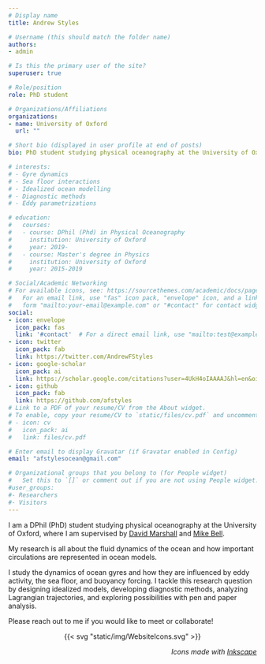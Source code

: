 ```yaml
---
# Display name
title: Andrew Styles

# Username (this should match the folder name)
authors:
- admin

# Is this the primary user of the site?
superuser: true

# Role/position
role: PhD student

# Organizations/Affiliations
organizations:
- name: University of Oxford
  url: ""

# Short bio (displayed in user profile at end of posts)
bio: PhD student studying physical oceanography at the University of Oxford.

# interests:
# - Gyre dynamics
# - Sea floor interactions
# - Idealized ocean modelling
# - Diagnostic methods
# - Eddy parametrizations

# education:
#   courses:
#   - course: DPhil (Phd) in Physical Oceanography
#     institution: University of Oxford
#     year: 2019-
#   - course: Master's degree in Physics
#     institution: University of Oxford
#     year: 2015-2019

# Social/Academic Networking
# For available icons, see: https://sourcethemes.com/academic/docs/page-builder/#icons
#   For an email link, use "fas" icon pack, "envelope" icon, and a link in the
#   form "mailto:your-email@example.com" or "#contact" for contact widget.
social:
- icon: envelope
  icon_pack: fas
  link: '#contact'  # For a direct email link, use "mailto:test@example.org".
- icon: twitter
  icon_pack: fab
  link: https://twitter.com/AndrewFStyles
- icon: google-scholar
  icon_pack: ai
  link: https://scholar.google.com/citations?user=4UkH4oIAAAAJ&hl=en&oi=sra
- icon: github
  icon_pack: fab
  link: https://github.com/afstyles
# Link to a PDF of your resume/CV from the About widget.
# To enable, copy your resume/CV to `static/files/cv.pdf` and uncomment the lines below.
# - icon: cv
#   icon_pack: ai
#   link: files/cv.pdf

# Enter email to display Gravatar (if Gravatar enabled in Config)
email: "afstylesocean@gmail.com"

# Organizational groups that you belong to (for People widget)
#   Set this to `[]` or comment out if you are not using People widget.
#user_groups:
#- Researchers
#- Visitors
---
```

I am a DPhil (PhD) student studying physical oceanography at the University of Oxford, where I am supervised by [David Marshall](https://www.marshallocean.net/) and [Mike Bell](https://www.metoffice.gov.uk/research/people/mike-bell).

<!-- I am based at the department of Atmospheric, Oceanic and Planetary Physics (AOPP) and I am a student of the NERC Environmental Research DTP. -->

My research is all about the fluid dynamics of the ocean and how important circulations are represented in ocean models. 

I study the dynamics of ocean gyres and how they are influenced by eddy activity, the sea floor, and buoyancy forcing. I tackle this research question by designing idealized models, developing diagnostic methods, analyzing Lagrangian trajectories, and exploring possibilities with pen and paper analysis.

Please reach out to me if you would like to meet or collaborate!

<p style="text-align: center;">
{{< svg "static/img/WebsiteIcons.svg" >}}
</p>

*<p style="text-align: right;">
Icons made with [Inkscape](https://inkscape.org/)</p>*



<!-- Modify size of svg file by changing parameters in static/img/WebsiteIcons.svg  -->
<!-- You will also need to re-execute hugo server -->

<!-- 
 Throughout my studies, I have designed idealized models, developed diagnostic methods, analyzed lagrangian trajectories, and explored possibilities with pen-and-paper analysis. -->


